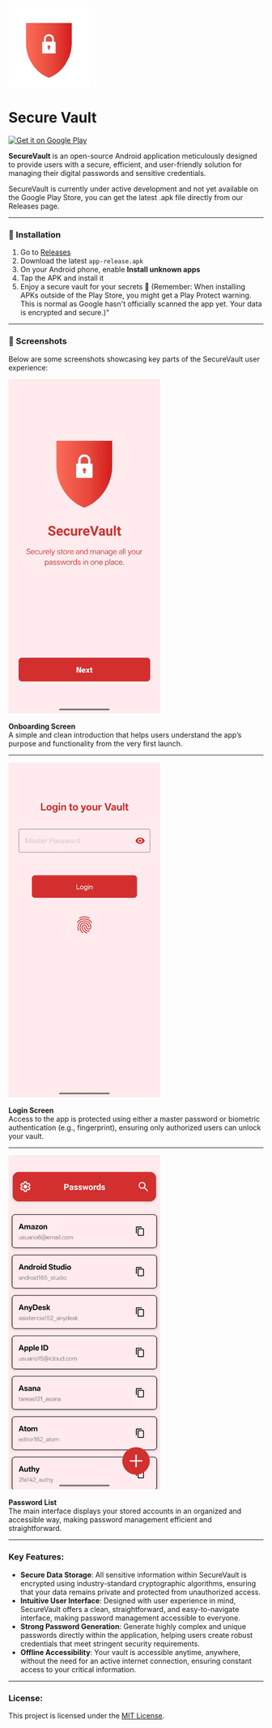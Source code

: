<img src="https://github.com/enekocm7/SecureVault/blob/master/images/logo.png?raw=true" alt="logo" width="160"/>

# Secure Vault

[![Get it on Google Play](https://play.google.com/intl/en_us/badges/static/images/badges/en_badge_web_generic.png)](https://play.google.com/store/apps/details?id=com.enekocm.securevault)


**SecureVault** is an open-source Android application meticulously designed to provide users with a secure, efficient, and user-friendly solution for managing their digital passwords and sensitive credentials.

SecureVault is currently under active development and not yet available on the Google Play Store, you can get the latest .apk file directly from our Releases page.

---

### 🚀 Installation

1. Go to [Releases](https://github.com/enekocm7/SecureVault/releases)
2. Download the latest `app-release.apk`
3. On your Android phone, enable **Install unknown apps**
4. Tap the APK and install it
5. Enjoy a secure vault for your secrets 🔐
(Remember: When installing APKs outside of the Play Store, you might get a Play Protect warning. This is normal as Google hasn't officially scanned the app yet. Your data is encrypted and secure.)"

---

### 📱 Screenshots

Below are some screenshots showcasing key parts of the SecureVault user experience:

<img src="https://github.com/enekocm7/SecureVault/blob/master/images/welcome.jpg?raw=true" alt="Onboarding Screen" width="300"/>

**Onboarding Screen**  
A simple and clean introduction that helps users understand the app’s purpose and functionality from the very first launch.

---

<img src="https://github.com/enekocm7/SecureVault/blob/master/images/login.jpg?raw=true" alt="Login Screen" width="300"/>

**Login Screen**  
Access to the app is protected using either a master password or biometric authentication (e.g., fingerprint), ensuring only authorized users can unlock your vault.

---

<img src="https://github.com/enekocm7/SecureVault/blob/master/images/main_page.jpg?raw=true" alt="Password List Screen" width="300"/>

**Password List**  
The main interface displays your stored accounts in an organized and accessible way, making password management efficient and straightforward.


---

### Key Features:

* **Secure Data Storage**: All sensitive information within SecureVault is encrypted using industry-standard cryptographic algorithms, ensuring that your data remains private and protected from unauthorized access.
* **Intuitive User Interface**: Designed with user experience in mind, SecureVault offers a clean, straightforward, and easy-to-navigate interface, making password management accessible to everyone.
* **Strong Password Generation**: Generate highly complex and unique passwords directly within the application, helping users create robust credentials that meet stringent security requirements.
* **Offline Accessibility**: Your vault is accessible anytime, anywhere, without the need for an active internet connection, ensuring constant access to your critical information.

---
### License:

This project is licensed under the [MIT License](LICENSE).
